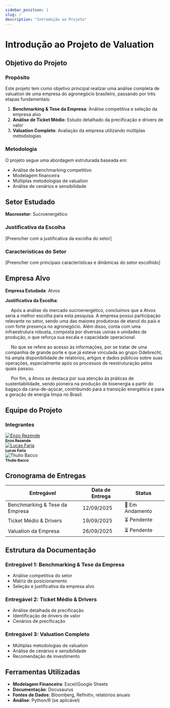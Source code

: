 ```yaml
---
sidebar_position: 1
slug: /
description: "Introdução ao Projeto"
---
```


# Introdução ao Projeto de Valuation

## Objetivo do Projeto

### Propósito
Este projeto tem como objetivo principal realizar uma análise completa de valuation de uma empresa do agronegócio brasileiro, passando por três etapas fundamentais:

1. **Benchmarking & Tese da Empresa**: Análise competitiva e seleção da empresa alvo
2. **Análise de Ticket Médio**: Estudo detalhado da precificação e drivers de valor
3. **Valuation Completo**: Avaliação da empresa utilizando múltiplas metodologias

### Metodologia
O projeto segue uma abordagem estruturada baseada em:
- Análise de benchmarking competitivo
- Modelagem financeira
- Múltiplas metodologias de valuation
- Análise de cenários e sensibilidade

## Setor Estudado

**Macrosetor**: Sucroenergético

### Justificativa da Escolha
[Preencher com a justificativa da escolha do setor]

### Características do Setor
[Preencher com principais características e dinâmicas do setor escolhido]

## Empresa Alvo

**Empresa Estudada**: Atvos

**Justificativa da Escolha**: 

&emsp; Após a análise do mercado sucroenergético, concluímos que a Atvos seria a melhor escolha para esta pesquisa. A empresa possui participação relevante no setor, sendo uma das maiores produtoras de etanol do país e com forte presença no agronegócio. Além disso, conta com uma infraestrutura robusta, composta por diversas usinas e unidades de produção, o que reforça sua escala e capacidade operacional.

&emsp; No que se refere ao acesso às informações, por se tratar de uma companhia de grande porte e que já esteve vinculada ao grupo Odebrecht, há ampla disponibilidade de relatórios, artigos e dados públicos sobre suas operações, especialmente após os processos de reestruturação pelos quais passou.

&emsp; Por fim, a Atvos se destaca por sua atenção às práticas de sustentabilidade, sendo pioneira na produção de bioenergia a partir do bagaço da cana-de-açúcar, contribuindo para a transição energética e para a geração de energia limpa no Brasil.


## Equipe do Projeto

### Integrantes

<div style={{display: 'flex', flexWrap: 'wrap', gap: '20px', marginTop: '20px'}}>

  <div style={{ margin: 10, textAlign: 'center' }}>
    <a href="https://www.linkedin.com/in/enzorezende">
      <img src={require("../static/img/enzo.jpeg").default} style={{ borderRadius: '10%', width: 120 }} alt="Enzo Rezende" />
      <br />
      <sub><b>Enzo Rezende</b></sub>
    </a>
  </div>
  <div style={{ margin: 10, textAlign: 'center' }}>
    <a href="https://www.linkedin.com/in/lucas-cofcewicz-faria-65b221310">
      <img src={require("../static/img/lucas.jpg").default} style={{ borderRadius: '10%', width: 120 }} alt="Lucas Faria" />
      <br />
      <sub><b>Lucas Faria</b></sub>
    </a>
  </div>
  <div style={{ margin: 10, textAlign: 'center' }}>
    <a>
      <img src={require("../static/img/thulio.jpeg").default} style={{ borderRadius: '10%', width: 120 }} alt="Thulio Bacco" />
      <br />
      <sub><b>Thulio Bacco</b></sub>
    </a>
  </div>
</div>

## Cronograma de Entregas

| Entregável | Data de Entrega | Status |
|------------|-----------------|--------|
| Benchmarking & Tese da Empresa | 12/09/2025 | 🔄 Em Andamento |
| Ticket Médio & Drivers | 19/09/2025 | ⏳ Pendente |
| Valuation da Empresa | 26/09/2025 | ⏳ Pendente |

## Estrutura da Documentação

### Entregável 1: Benchmarking & Tese da Empresa
- Análise competitiva do setor
- Matriz de posicionamento
- Seleção e justificativa da empresa alvo

### Entregável 2: Ticket Médio & Drivers
- Análise detalhada de precificação
- Identificação de drivers de valor
- Cenários de precificação

### Entregável 3: Valuation Completo
- Múltiplas metodologias de valuation
- Análise de cenários e sensibilidade
- Recomendação de investimento

## Ferramentas Utilizadas

- **Modelagem Financeira**: Excel/Google Sheets
- **Documentação**: Docusaurus
- **Fontes de Dados**: Bloomberg, Refinitiv, relatórios anuais
- **Análise**: Python/R (se aplicável)
